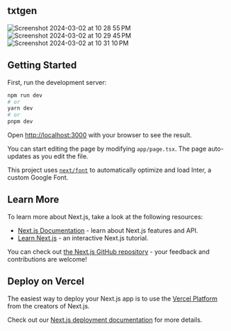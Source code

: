 ## txtgen

![Screenshot 2024-03-02 at 10 28 55 PM](https://github.com/ArchishmanSengupta/txtgen/assets/71402528/3f64ba17-23f9-4000-b144-be8f2e940409)
![Screenshot 2024-03-02 at 10 29 45 PM](https://github.com/ArchishmanSengupta/txtgen/assets/71402528/5db77d66-8d64-4876-bebf-71952893ce41)
![Screenshot 2024-03-02 at 10 31 10 PM](https://github.com/ArchishmanSengupta/txtgen/assets/71402528/6a5e9ba8-30ae-4ed2-b561-26e99fa59c45)

## Getting Started

First, run the development server:

```bash
npm run dev
# or
yarn dev
# or
pnpm dev
```

Open [http://localhost:3000](http://localhost:3000) with your browser to see the result.

You can start editing the page by modifying `app/page.tsx`. The page auto-updates as you edit the file.

This project uses [`next/font`](https://nextjs.org/docs/basic-features/font-optimization) to automatically optimize and load Inter, a custom Google Font.

## Learn More

To learn more about Next.js, take a look at the following resources:

- [Next.js Documentation](https://nextjs.org/docs) - learn about Next.js features and API.
- [Learn Next.js](https://nextjs.org/learn) - an interactive Next.js tutorial.

You can check out [the Next.js GitHub repository](https://github.com/vercel/next.js/) - your feedback and contributions are welcome!

## Deploy on Vercel

The easiest way to deploy your Next.js app is to use the [Vercel Platform](https://vercel.com/new?utm_medium=default-template&filter=next.js&utm_source=create-next-app&utm_campaign=create-next-app-readme) from the creators of Next.js.

Check out our [Next.js deployment documentation](https://nextjs.org/docs/deployment) for more details.

